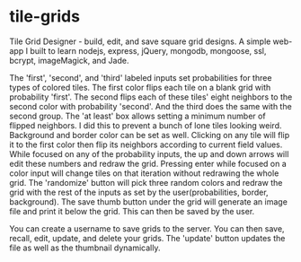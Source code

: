 tile-grids
==========

Tile Grid Designer - build, edit, and save square grid designs.  A simple web-app I built to learn nodejs, express, jQuery, mongodb, mongoose, ssl, bcrypt, imageMagick, and Jade.

The 'first', 'second', and 'third' labeled inputs set probabilities for three types of colored tiles.  The first color flips each tile on a blank grid with probability 'first'.  The second flips each of these tiles' eight neighbors to the second color with probability 'second'.  And the third does the same with the second group.  The 'at least' box allows setting a minimum number of flipped neighbors.  I did this to prevent a bunch of lone tiles looking weird.  Background and border color can be set as well.  Clicking on any tile will flip it to the first color then flip its neighbors according to current field values.  While focused on any of the probability inputs, the up and down arrows will edit these numbers and redraw the grid.  Pressing enter while focused on a color input will change tiles on that iteration without redrawing the whole grid. The 'randomize' button will pick three random colors and redraw the grid with the rest of the inputs as set by the user(probabilities, border, background).  The save thumb button under the grid will generate an image file and print it below the grid.  This can then be saved by the user.

You can create a username to save grids to the server.  You can then save, recall, edit, update, and delete your grids.  The 'update' button updates the file as well as the thumbnail dynamically.
